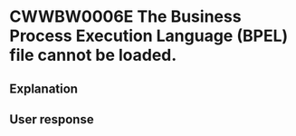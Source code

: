 # CWWBW0006E The Business Process Execution Language (BPEL) file cannot be loaded.

## Explanation

## User response